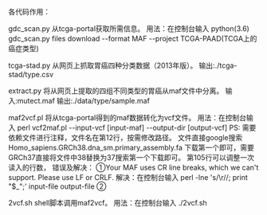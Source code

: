 各代码作用：

gdc_scan.py
从tcga-portal获取所需信息。
用法：在控制台输入
python(3.6) gdc_scan.py files download --format MAF --project TCGA-PAAD(TCGA上的癌症类型)

tcga-stad.py
从网页上抓取胃癌四种分类数据（2013年版）。
输出:./tcga-stad/type.csv

extract.py
将从网页上提取的四组不同类型的胃癌从maf文件中分离。
输入:mutect.maf
输出:./data/type/sample.maf



maf2vcf.pl
将从tcga-portal得到的maf数据转化为vcf文件。
用法：在控制台输入 
perl vcf2maf.pl --input-vcf [input-maf] --output-dir [output-vcf]
PS:	需要依赖文件进行注释，文件名在第12行，按需修改路径。
	文件直接google搜索 Homo_sapiens.GRCh38.dna_sm.primary_assembly.fa 下载第一个即可，需要GRCh37直接将文件中38替换为37搜索第一个下载即可。
	第105行可以调整一次读入的行数，
错误及解决：	①Your MAF uses CR line breaks, which we can't support. Please use LF 				or CRLF.
			解决：在控制台输入
					perl -lne 's/\r//; print "$_";' input-file output-file
			②

2vcf.sh
shell脚本调用maf2vcf。
用法：在控制台输入 ./2vcf.sh

